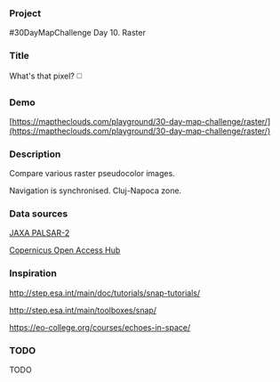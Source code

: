 ### Project

#30DayMapChallenge Day 10. Raster

### Title

What's that pixel? ◻️

### Demo

[https://maptheclouds.com/playground/30-day-map-challenge/raster/](https://maptheclouds.com/playground/30-day-map-challenge/raster/)

### Description

Compare various raster pseudocolor images.

Navigation is synchronised. Cluj-Napoca zone.

### Data sources

[JAXA PALSAR-2](https://www.eorc.jaxa.jp/ALOS/en/palsar_fnf/data/2020/map.htm)

[Copernicus Open Access Hub](https://scihub.copernicus.eu/dhus/#/home)

### Inspiration

http://step.esa.int/main/doc/tutorials/snap-tutorials/

http://step.esa.int/main/toolboxes/snap/

https://eo-college.org/courses/echoes-in-space/

### TODO

TODO
